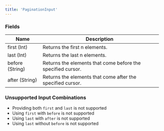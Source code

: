```yaml
---
title: 'PaginationInput'
---
```


### Fields

| Name            | Description                                                 |
| --------------- | ----------------------------------------------------------- |
| first (Int)     | Returns the first n elements.                               |
| last (Int)      | Returns the last n elements.                                |
| before (String) | Returns the elements that come before the specified cursor. |
| after (String)  | Returns the elements that come after the specified cursor.  |

### Unsupported Input Combinations

- Providing both `first` and `last` is not supported
- Using `first` with `before` is not supported
- Using `last` with `after` is not supported
- Using `last` without `before` is not supported
